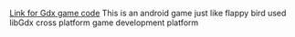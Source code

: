 [Link for Gdx game code](https://github.com/SiddharthChakraborty1/CoinMan/blob/master/core/src/com/coinman/game/CoinMan.java)
This is an android game just like flappy bird
used libGdx cross platform game development platform
